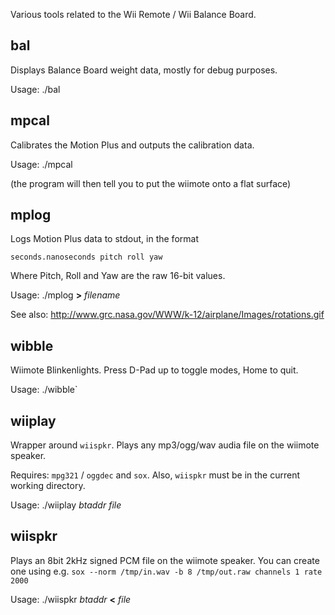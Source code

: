 Various tools related to the Wii Remote / Wii Balance Board.

## bal

Displays Balance Board weight data, mostly for debug purposes.

Usage: ./bal

## mpcal

Calibrates the Motion Plus and outputs the calibration data.

Usage: ./mpcal

(the program will then tell you to put the wiimote onto a flat surface)

## mplog

Logs Motion Plus data to stdout, in the format

    seconds.nanoseconds pitch roll yaw

Where Pitch, Roll and Yaw are the raw 16-bit values.

Usage: ./mplog **>** *filename*

See also: http://www.grc.nasa.gov/WWW/k-12/airplane/Images/rotations.gif

## wibble

Wiimote Blinkenlights. Press D-Pad up to toggle modes, Home to quit.

Usage: ./wibble`

## wiiplay

Wrapper around `wiispkr`. Plays any mp3/ogg/wav audia file on the wiimote
speaker.

Requires: `mpg321` / `oggdec` and `sox`. Also, `wiispkr` must be in the current
working directory.

Usage: ./wiiplay *btaddr* *file*

## wiispkr

Plays an 8bit 2kHz signed PCM file on the wiimote speaker. You can create one
using e.g. `sox --norm /tmp/in.wav -b 8 /tmp/out.raw channels 1 rate 2000`

Usage: ./wiispkr *btaddr* **<** *file*
